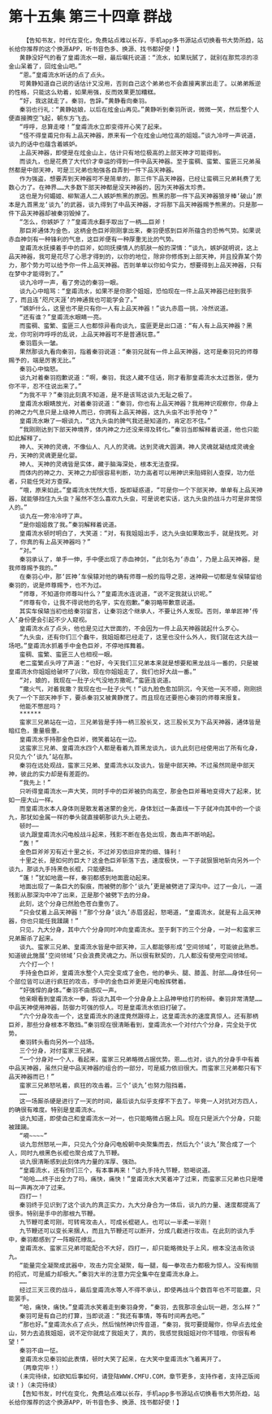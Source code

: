 # 第十五集 第三十四章 群战
        【告知书友，时代在变化，免费站点难以长存，手机app多书源站点切换看书大势所趋，站长给你推荐的这个换源APP，听书音色多、换源、找书都好使！】
       黄静没好气的看了皇甫流水一眼，最后嘱托说道：“流水，如果玩腻了，就别在那荒凉的凉金山呆着了，回炫金山吧。”
       “恩。”皇甫流水听话的点了点头。
       可黄静知道自己说的话估计又没用，否则自己这个弟弟也不会直接离家出走了。以弟弟叛逆的性格，只能这么劝着，如果用强，反而效果更加糟糕。
       “好，我这就走了。秦羽，告辞。”黄静看向秦羽。
       秦羽也行礼：“黄静姑娘，以后在炫金山再见。”黄静听到秦羽所说，微微一笑，然后整个人便直接腾空飞起，朝东方飞去。
       “呼呼，总算走喽！”皇甫流水立即变得开心笑了起来。
       “怪不得皇甫兄你有上品天神器，原来有一个在炫金山地位高的姐姐。”谈九冷哼一声说道，谈九的话中也蕴含着嫉妒。
       上品天神器，即使是在炫金山上，估计只有地位极高的上部天神才可能得到。
       而谈九，也是花费了大代价才幸运的得到一件中品天神器。至于蛮稠、蛮繁、蛮匪三兄弟虽然都是中部天神，可是三兄弟也勉强各自弄到一件下品天神器。
       作为强盗，想要弄到天神器可不是简单的，那三件下品天神器，已经让蛮稠三兄弟耗费了无数心力了。在神界……大多数下部天神都是没天神器的，因为天神器太珍贵。
       这也是为何媚姬、柳絮道人二人嫉妒熊黑的原因。熊黑的那一件下品天神器狼牙棒‘破山’原本是九首黑龙‘谈九’的武器，谈九得到了中品天神器，才将那下品天神器赐予熊黑的。只是那一件下品天神器却被秦羽毁掉了。
       “怎么，你嫉妒了？”皇甫流水翻手取出了一柄……巨斧！
       那巨斧通体为金色，这柄金色巨斧刚刚拿出来，秦羽便感到巨斧所蕴含的恐怖气势。如果说赤血神剑有一种锋利的气息，这巨斧便有一种厚重无比的气势。
       皇甫流水抚摸着手中的巨斧，如同抚摸情人的肌肤一般的深情：“谈九，嫉妒就明说，这上品天神器，我可是花尽了心思才得到的，以你的地位，除非你修炼到上部天神，并且投靠某个势力，那个势力可以给予你一件上品天神器。否则单单以你如今实力，想要得到上品天神器，只有在梦中才能得到了。”
       谈九冷哼一声，看了旁边的秦羽一眼。
       谈九心中暗骂：“皇甫流水，如果不是你那个姐姐，恐怕现在一件上品天神器已经到我手了，而且连‘咫尺天涯’的神通我也可能学会了。”
       “嫉妒什么，这里也不是只有你一人有上品天神器！”谈九赤眉一挑，冷然说道。
       “还有谁？”皇甫流水眼睛一亮。
       而蛮稠、蛮繁、蛮匪三人也都惊异看向谈九，蛮匪更是出口道：“有人有上品天神器？黑龙，你可别咋呼呼的乱说，上品天神器可不是普通玩意。”
       秦羽眉头一皱。
       果然那谈九看向秦羽，指着秦羽说道：“秦羽兄就有一件上品天神器，这可是秦羽兄的师尊赐予的，端是厉害无比。”
       秦羽心中恼怒。
       谈九对着秦羽抱歉说道：“啊，秦羽，我这人藏不住话，刚才看那皇甫流水太过嚣张，便为你不平，忍不住说出来了。”
       “为我不平？”秦羽此刻真不知道，是不是该骂这谈九无耻之极了。
       皇甫流水眼睛放光，对着秦羽说道：“秦羽，你也有上品天神器？我用神识观察你，你身上的神之力气息只是上级神人而已，你拥有上品天神器，这九头虫不出手抢夺？”
       皇甫流水瞅了一眼谈九，“这九头虫的脾气我还是知道的，肯定忍不住。”
       “我刚刚达到下部天神境界，体内神之力还没来得及转化。”秦羽当即解释着说道，他也只能如此解释了。
       神人、天神的灵魂，不像仙人、凡人的灵魂。达到灵魂大圆满，神人灵魂就凝结成灵魂金丹，天神的灵魂更是化婴。
       神人、天神的灵魂皆是实体，藏于脑海深处，根本无法查探。
       而体内的神之力、天神之力却很容易判断，功力高者可以用神识来阻碍别人查探，功力低者，只能任凭对方查探。
       “哦，原来如此。”皇甫流水恍然大悟，旋即疑惑道，“可是你一个下部天神，单单有上品天神器，就能够挡住九头虫？虽然不怎么喜欢九头虫，可是说老实话，这九头虫的战斗力可是非常惊人的。”
       谈九在一旁冷冷哼了声。
       “是你姐姐救了我。”秦羽解释着说道。
       皇甫流水顿时明白了，大笑道：“对，有我姐姐出手，这九头虫如果敢出手，就是找死。对了，你真的有上品天神器吗？”
       “对。”
       秦羽承认了，单手一伸，手中便出现了赤血神剑，“此剑名为‘赤血’，乃是上品天神器，是我师尊赐予我的。”
       在秦羽心中，那‘匠神’车侯辕对他的确有师尊一般的指导之恩，迷神殿一切都是车侯辕留给秦羽的，说是师尊赐予，也不为过。
       “师尊，不知道你师尊叫什么？”皇甫流水连说道，“说不定我就认识呢。”
       “师尊有令，让我不得说他的名字，实在抱歉。”秦羽略带歉意说道。
       其实车侯辕当初也给秦羽留言，让秦羽这个继承人，不要让外人发现。否则，单单匠神‘传人’身份便会引起不少人窥视。
       皇甫流水点了点头，他也是见过大世面的，不会因为一件上品天神器就起什么歹心。
       “九头虫，还有你们三个蠢牛，我姐姐都已经走了，这里也没什么外人，我们就在这大战一场吧。”皇甫流水抓着手中金色巨斧，不停地挥舞着。
       蛮稠、蛮繁、蛮匪三人也相视一眼。
       老二蛮繁点头哼了声道：“也好，今天我们三兄弟本来就是想要和黑龙战斗一番的，只是被皇甫流水你姐姐给破坏了兴致，现在你姐姐走了，我们也好大战一番。”
       “对，娘的，我现在一肚子火气没地方撒呢。”蛮匪连说道。
       “撒火气，对着我撒？我现在也一肚子火气！”谈九脸色愈加阴沉，今天他一天不顺，刚刚损失了一个下部天神手下，要杀秦羽又被黄静搅了。而且现在还要担心秦羽的师尊来报复。
       他能不憋屈吗？
       ******
       蛮家三兄弟站在一边，三兄弟皆是手持一柄三股长叉，这三股长叉为下品天神器，通体皆是暗红色，重量极重。
       皇甫流水手持那金色巨斧，微笑着站在一边。
       这蛮家三兄弟、皇甫流水四个人都是看着九首黑龙谈九，谈九此刻已经使用出了所有化身，只见九个‘谈九’站在那。
       秦羽在远处观战，蛮家三兄弟、皇甫流水以及谈九，皆是中部天神。不过虽然同是中部天神，彼此的实力却是有差距的。
       “我先上！”
       只听得皇甫流水一声大笑，同时手中的巨斧被扔向高空，那金色巨斧蓦地变得大了起来，犹如一座大山一样。
       而皇甫流水本人身体则是散发着迷蒙的金光，身体划过一条直线一下子就冲向其中的一个谈九，那犹如金属一样的拳头就直接朝那谈九头上砸去。
       顿时——
       谈九跟皇甫流水闪电般战斗起来，残影不断在各处出现，轰击声不断响起。
       “轰！”
       金色巨斧斧刃有近十里之长，不过斧刃依旧非常的细、锋利！
       十里之长，是如何的巨大？这金色巨斧斩落下去，速度极快，一下子就狠狠地斩向另外一个谈九，那谈九手持黑色长棍，只能硬挡。
       “蓬！”犹如地震一样，秦羽都感到地面震动起来。
       地面出现了一条巨大的裂痕，而被劈的那个‘谈九’更是被劈进了深沟中。过了一会儿，一道残影从那深沟中冲了出来，正是那个被劈下去的分身。
       此刻，这个分身已然脸色苍白重伤了。
       “只会仗着上品天神器！”那个分身‘谈九’赤眉竖起，怒喝道，“皇甫流水，就是有上品天神器，你也只能任我蹂躏！”
       只见，九大分身，其中六个分身同时冲向皇甫流水。至于剩下的三个分身，一对一和蛮家三兄弟厮杀了起来。
       谈九、蛮家三兄弟、皇甫流水皆是中部天神，三人都能够形成‘空间领域’，可能彼此熟悉。知道彼此施展‘空间领域’只会浪费灵魂之力。所以很有默契的，几人都没有使用空间领域。
       六个打一个！
       手持金色巨斧，皇甫流水整个人完全变成了金色，他的拳头、腿、膝盖、肘部……身体任何一个部位皆可以进行疯狂的攻击，手中的金色巨斧更是闪电般挥劈着。
       “好强悍的身体。”秦羽不由感叹一声。
       他亲眼看到皇甫流水一拳，将谈九其中一个分身身上上品神甲给打的粉碎。秦羽非常清楚……中品天神使用神器，防御力可强的惊人。可是皇甫流水依旧打破了。
       “六个分身攻击一个，这皇甫流水的速度竟然跟得上，这皇甫流水的速度真惊人。还有那柄巨斧，那些分身根本不敢挡。”秦羽现在很清晰看到，皇甫流水一个对付六个分身，完全处于优势。
       秦羽转头看向另外一个战场。
       三个分身，对付蛮家三兄弟。
       “一个分身对一个人，看起来，蛮家三兄弟略微占据优势。恩……也对，谈九的分身手中有着中品天神器，虽然只是中品天神器的组合的一部分，可是威力依旧很大。而蛮家三兄弟都只有下品天神器而已！”
       蛮家三兄弟怒吼着，疯狂的攻击着。三个‘谈九’也努力阻挡着。
       ……
       这一场厮杀硬是进行了一天的时间，最后谈九似乎支撑不下去了。毕竟一人对抗对方四人，的确很有难度。特别是皇甫流水。
       谈九知道，即使自己和皇甫流水一对一，也只能略微占据上风。现在只是派六个分身，只能被蹂躏。
       “嗬~~~~”
       谈九忽然怒吼一声，只见九个分身闪电般朝中央聚集而去，然后九个‘谈九’聚合成了一个人，同时九根黑色长棍也聚合成了九节鞭。
       谈九很清晰感到此刻体内力量的浑厚、强劲。
       “皇甫流水，还有你们三个，有本事再来！”谈九手持九节鞭，怒喝说道。
       “哈哈……终于出全力了吗，痛快，痛快！”皇甫流水大笑着冲了过来，而蛮家三兄弟也只是嚎叫一声再次冲了过来。
       四打一！
       秦羽终于见识到了这个谈九的真正实力，九大分身合为一体后，谈九的力量、速度都提高了很多。特别是手中的那根九节鞭。
       九节鞭可柔可刚，可转弯攻击人，可成长棍砸人。也可以一半柔一半刚！
       九节鞭还可以变长来捆人，而且九节鞭还可以断开，分成几截进行攻击。在此刻的谈九手中，秦羽都感到了一阵眼花缭乱。
       皇甫流水、蛮家三兄弟可能配合不大好，四打一，却只能略微处于上风，根本没法击败谈九。
       “能量完全凝聚成武器中，攻击力完全凝聚，每一腿，每一拳攻击力都极为惊人。没有绚丽的招式，可是威力却极大。”秦羽大半的注意力完全集中在皇甫流水身上。
       ……
       经过三天三夜的战斗，最后皇甫流水等人不得不承认，即使再战斗个数百年也不可能赢，只能罢手。
       “哈，痛快，痛快。”皇甫流水笑着走到秦羽身旁，“秦羽，去我那凉金山玩一趟，怎么样？”
       秦羽可是有自己的打算，当即说道：“我还有事情，等有时间再去吧。”
       “那也好。”皇甫流水点了点头，然后悄然神识传音道，“秦羽，我可要提醒你，你早点去炫金山，努力去追我姐姐，说不定你就成了我姐夫了，真的，我感觉我姐姐对你不错哦，你很有希望！”
       秦羽不由一怔。
       皇甫流水见秦羽如此表情，顿时大笑了起来，在大笑中皇甫流水飞着离开了。
       （两章完毕！）
       (未完待续，如欲知后事如何，请登陆WWW.CMFU.COM，章节更多，支持作者，支持正版阅读！)（未完待续）
       【告知书友，时代在变化，免费站点难以长存，手机app多书源站点切换看书大势所趋，站长给你推荐的这个换源APP，听书音色多、换源、找书都好使！】